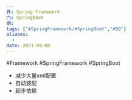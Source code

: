 ```yaml
---
界: Spring Framework
门: SpringBoot
纲: 
tags: ["#SpringFramework/#SpringBoot","#BQ"]
aliases:
  - 
date: 2021-09-08
---
```

 #Framework #SpringFramework #SpringBoot

-   减少大量xml配置
-   自动装配
-   起步依赖